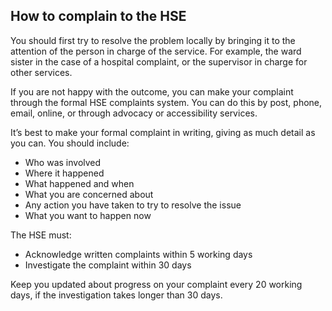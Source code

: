 ##  How to complain to the HSE

You should first try to resolve the problem locally by bringing it to the
attention of the person in charge of the service. For example, the ward sister
in the case of a hospital complaint, or the supervisor in charge for other
services.

If you are not happy with the outcome, you can make your complaint through the
formal HSE complaints system. You can do this by post, phone, email, online,
or through advocacy or accessibility services.

It’s best to make your formal complaint in writing, giving as much detail as
you can. You should include:

  * Who was involved 
  * Where it happened 
  * What happened and when 
  * What you are concerned about 
  * Any action you have taken to try to resolve the issue 
  * What you want to happen now 

The HSE must:

  * Acknowledge written complaints within 5 working days 
  * Investigate the complaint within 30 days 

Keep you updated about progress on your complaint every 20 working days, if
the investigation takes longer than 30 days.
